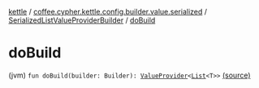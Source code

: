 [kettle](../../index.md) / [coffee.cypher.kettle.config.builder.value.serialized](../index.md) / [SerializedListValueProviderBuilder](index.md) / [doBuild](./do-build.md)

# doBuild

(jvm) `fun doBuild(builder: Builder): `[`ValueProvider`](../../coffee.cypher.kettle.config.value/-value-provider/index.md)`<`[`List`](https://kotlinlang.org/api/latest/jvm/stdlib/kotlin.collections/-list/index.html)`<T>>` [(source)](https://github.com/Cypher121/kettle/blob/master/src/main/kotlin/coffee/cypher/kettle/config/builder/value/serialized/SerializedListValueProviderBuilder.kt#L30)